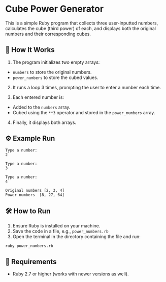 # Cube Power Generator
This is a simple Ruby program that collects three user-inputted numbers, calculates the cube (third power) of each, and displays both the original numbers and their corresponding cubes.

## 📜 How It Works
1. The program initializes two empty arrays:

* `numbers` to store the original numbers.
* `power_numbers` to store the cubed values.
2. It runs a loop 3 times, prompting the user to enter a number each time.

3. Each entered number is:

* Added to the `numbers` array.
* Cubed using the `**3` operator and stored in the `power_numbers` array.
4. Finally, it displays both arrays.

## ⚙️ Example Run

```
Type a number:
2

Type a number:
3

Type a number:
4

Original numbers [2, 3, 4]
Power numbers  [8, 27, 64]
```

## 🛠️ How to Run
1. Ensure Ruby is installed on your machine.
2. Save the code in a file, e.g., `power_numbers.rb`
3. Open the terminal in the directory containing the file and run:

```ruby power_numbers.rb```

## 📄 Requirements
* Ruby 2.7 or higher (works with newer versions as well).
